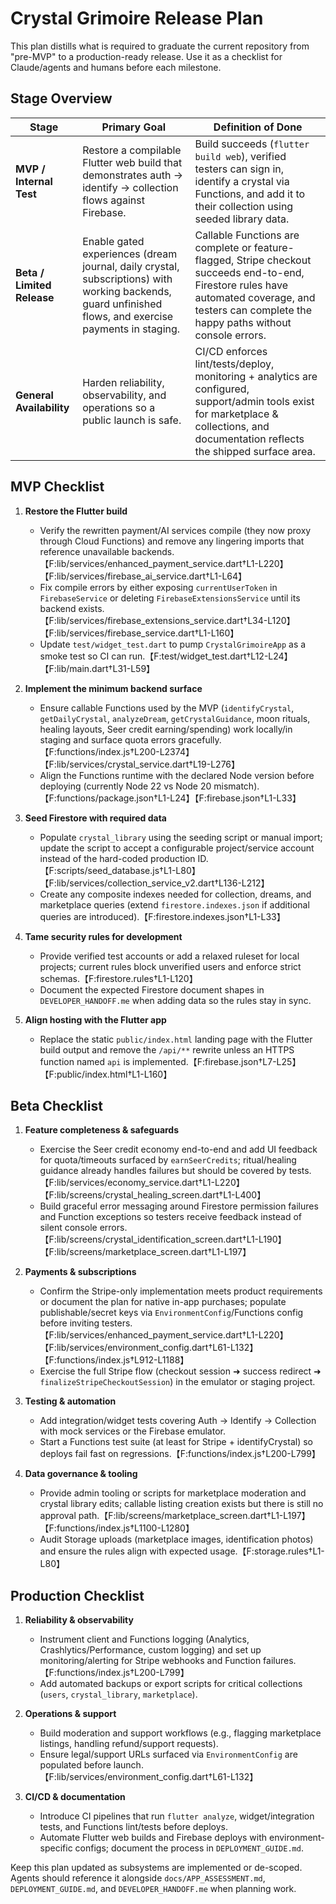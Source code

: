 # Crystal Grimoire Release Plan

This plan distills what is required to graduate the current repository from "pre-MVP" to a production-ready release. Use it as a checklist for Claude/agents and humans before each milestone.

## Stage Overview
| Stage | Primary Goal | Definition of Done |
| --- | --- | --- |
| **MVP / Internal Test** | Restore a compilable Flutter web build that demonstrates auth → identify → collection flows against Firebase. | Build succeeds (`flutter build web`), verified testers can sign in, identify a crystal via Functions, and add it to their collection using seeded library data. |
| **Beta / Limited Release** | Enable gated experiences (dream journal, daily crystal, subscriptions) with working backends, guard unfinished flows, and exercise payments in staging. | Callable Functions are complete or feature-flagged, Stripe checkout succeeds end-to-end, Firestore rules have automated coverage, and testers can complete the happy paths without console errors. |
| **General Availability** | Harden reliability, observability, and operations so a public launch is safe. | CI/CD enforces lint/tests/deploy, monitoring + analytics are configured, support/admin tools exist for marketplace & collections, and documentation reflects the shipped surface area. |

## MVP Checklist
1. **Restore the Flutter build**
   - Verify the rewritten payment/AI services compile (they now proxy through Cloud Functions) and remove any lingering imports that reference unavailable backends.【F:lib/services/enhanced_payment_service.dart†L1-L220】【F:lib/services/firebase_ai_service.dart†L1-L64】
   - Fix compile errors by either exposing `currentUserToken` in `FirebaseService` or deleting `FirebaseExtensionsService` until its backend exists.【F:lib/services/firebase_extensions_service.dart†L34-L120】【F:lib/services/firebase_service.dart†L1-L160】
   - Update `test/widget_test.dart` to pump `CrystalGrimoireApp` as a smoke test so CI can run.【F:test/widget_test.dart†L12-L24】【F:lib/main.dart†L31-L59】

2. **Implement the minimum backend surface**
   - Ensure callable Functions used by the MVP (`identifyCrystal`, `getDailyCrystal`, `analyzeDream`, `getCrystalGuidance`, moon rituals, healing layouts, Seer credit earning/spending) work locally/in staging and surface quota errors gracefully.【F:functions/index.js†L200-L2374】【F:lib/services/crystal_service.dart†L19-L276】
   - Align the Functions runtime with the declared Node version before deploying (currently Node 22 vs Node 20 mismatch).【F:functions/package.json†L1-L24】【F:firebase.json†L1-L33】

3. **Seed Firestore with required data**
   - Populate `crystal_library` using the seeding script or manual import; update the script to accept a configurable project/service account instead of the hard-coded production ID.【F:scripts/seed_database.js†L1-L80】【F:lib/services/collection_service_v2.dart†L136-L212】
   - Create any composite indexes needed for collection, dreams, and marketplace queries (extend `firestore.indexes.json` if additional queries are introduced).【F:firestore.indexes.json†L1-L33】

4. **Tame security rules for development**
   - Provide verified test accounts or add a relaxed ruleset for local projects; current rules block unverified users and enforce strict schemas.【F:firestore.rules†L1-L120】
   - Document the expected Firestore document shapes in `DEVELOPER_HANDOFF.me` when adding data so the rules stay in sync.

5. **Align hosting with the Flutter app**
   - Replace the static `public/index.html` landing page with the Flutter build output and remove the `/api/**` rewrite unless an HTTPS function named `api` is implemented.【F:firebase.json†L7-L25】【F:public/index.html†L1-L160】

## Beta Checklist
1. **Feature completeness & safeguards**
   - Exercise the Seer credit economy end-to-end and add UI feedback for quota/timeouts surfaced by `earnSeerCredits`; ritual/healing guidance already handles failures but should be covered by tests.【F:lib/services/economy_service.dart†L1-L220】【F:lib/screens/crystal_healing_screen.dart†L1-L400】
   - Build graceful error messaging around Firestore permission failures and Function exceptions so testers receive feedback instead of silent console errors.【F:lib/screens/crystal_identification_screen.dart†L1-L190】【F:lib/screens/marketplace_screen.dart†L1-L197】

2. **Payments & subscriptions**
   - Confirm the Stripe-only implementation meets product requirements or document the plan for native in-app purchases; populate publishable/secret keys via `EnvironmentConfig`/Functions config before inviting testers.【F:lib/services/enhanced_payment_service.dart†L1-L220】【F:lib/services/environment_config.dart†L61-L132】【F:functions/index.js†L912-L1188】
   - Exercise the full Stripe flow (checkout session ➜ success redirect ➜ `finalizeStripeCheckoutSession`) in the emulator or staging project.

3. **Testing & automation**
   - Add integration/widget tests covering Auth → Identify → Collection with mock services or the Firebase emulator.
   - Start a Functions test suite (at least for Stripe + identifyCrystal) so deploys fail fast on regressions.【F:functions/index.js†L200-L799】

4. **Data governance & tooling**
   - Provide admin tooling or scripts for marketplace moderation and crystal library edits; callable listing creation exists but there is still no approval path.【F:lib/screens/marketplace_screen.dart†L1-L197】【F:functions/index.js†L1100-L1280】
   - Audit Storage uploads (marketplace images, identification photos) and ensure the rules align with expected usage.【F:storage.rules†L1-L80】

## Production Checklist
1. **Reliability & observability**
   - Instrument client and Functions logging (Analytics, Crashlytics/Performance, custom logging) and set up monitoring/alerting for Stripe webhooks and Function failures.【F:functions/index.js†L200-L799】
   - Add automated backups or export scripts for critical collections (`users`, `crystal_library`, `marketplace`).

2. **Operations & support**
   - Build moderation and support workflows (e.g., flagging marketplace listings, handling refund/support requests).
   - Ensure legal/support URLs surfaced via `EnvironmentConfig` are populated before launch.【F:lib/services/environment_config.dart†L61-L132】

3. **CI/CD & documentation**
   - Introduce CI pipelines that run `flutter analyze`, widget/integration tests, and Functions lint/tests before deploys.
   - Automate Flutter web builds and Firebase deploys with environment-specific configs; document the process in `DEPLOYMENT_GUIDE.md`.

Keep this plan updated as subsystems are implemented or de-scoped. Agents should reference it alongside `docs/APP_ASSESSMENT.md`, `DEPLOYMENT_GUIDE.md`, and `DEVELOPER_HANDOFF.me` when planning work.
